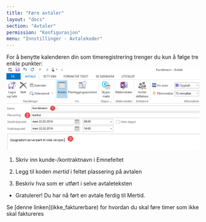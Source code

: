 ```yaml
---
title: "Føre avtaler"
layout: "docs"
section: "Avtaler"
permission: "Konfigurasjon"
menu: "Innstillinger - Avtalekoder"
---
```


For å benytte kalenderen din som timeregistrering trenger du kun å følge tre enkle punkter:
![Avtale med plassering](img/avtale.png)

1. Skriv inn kunde-/kontraktnavn i Emnefeltet

2. Legg til koden _mertid_ i feltet plassering på avtalen

3. Beskriv hva som er utført i selve avtaleteksten

* Gratulerer! Du har nå ført en avtale ferdig til Mertid.


<p class="note--warning" markdown="1">
Se [denne linken](ikke_fakturerbare) for hvordan du skal føre timer som ikke skal faktureres
</p>
